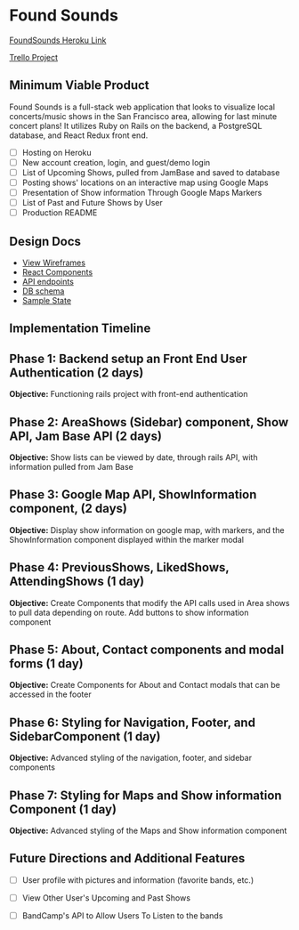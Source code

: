 # Found Sounds
[FoundSounds Heroku Link][heroku]

[Trello Project][trello]

[heroku]: https://found-sounds.herokuapp.com
[trello]: https://trello.com/b/EJuJeIXY/found-sounds

## Minimum Viable Product
Found Sounds is a full-stack web application that looks to visualize local concerts/music shows in the San Francisco area, allowing for last minute concert plans! It utilizes Ruby on Rails on the backend, a PostgreSQL database, and React Redux front end.
- [ ] Hosting on Heroku
- [ ] New account creation, login, and guest/demo login
- [ ] List of Upcoming Shows, pulled from JamBase and saved to database
- [ ] Posting shows' locations on an interactive map using Google Maps
- [ ] Presentation of Show information Through Google Maps Markers
- [ ] List of Past and Future Shows by User
- [ ] Production README

## Design Docs
* [View Wireframes][wireframes]
* [React Components][components]
* [API endpoints][api-endpoints]
* [DB schema][schema]
* [Sample State][sample-state]

[wireframes]: wireframes/
[components]: component-hierarchy.md
[api-endpoints]: api-endpoints.md
[schema]: schema.md
[sample-state]: sample-state.md

## Implementation Timeline

## Phase 1: Backend setup an Front End User Authentication (2 days)

**Objective:** Functioning rails project with front-end authentication

## Phase 2: AreaShows (Sidebar) component, Show API, Jam Base API (2 days)

**Objective:** Show lists can be viewed by date, through rails API, with information pulled from Jam Base

## Phase 3: Google Map API, ShowInformation component, (2 days)

**Objective:** Display show information on google map, with markers, and the ShowInformation component displayed within the marker modal

## Phase 4: PreviousShows, LikedShows, AttendingShows (1 day)
**Objective:** Create Components that modify the API calls used in Area shows to pull data depending on route. Add buttons to show information component

## Phase 5: About, Contact components and modal forms (1 day)
**Objective:** Create Components for About and Contact modals that can be accessed in the footer

## Phase 6: Styling for Navigation, Footer, and SidebarComponent (1 day)
**Objective:** Advanced styling of the navigation, footer, and sidebar components

## Phase 7: Styling for Maps and Show information Component (1 day)
**Objective:** Advanced styling of the Maps and Show information component

## Future Directions and Additional Features
- [ ] User profile with pictures and information (favorite bands, etc.)
- [ ] View Other User's Upcoming and Past Shows
- [ ] BandCamp's API to Allow Users To Listen to the bands

